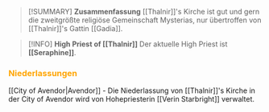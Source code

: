 >[!SUMMARY] **Zusammenfassung**
>[[Thalnir]]'s Kirche ist gut und gern die zweitgrößte religiöse Gemeinschaft Mysterias, nur übertroffen von [[Thalnir]]'s Gattin [[Gadia]].

>[!INFO] **High Priest of [[Thalnir]]**
>Der aktuelle High Priest ist **[[Seraphine]]**. 

### <font color = "orange">Niederlassungen</font>
[[City of Avendor|Avendor]] - Die Niederlassung von [[Thalnir]]'s Kirche in der City of Avendor wird von Hohepriesterin [[Verin Starbright]] verwaltet.